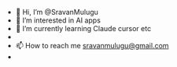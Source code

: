 - 👋 Hi, I’m @SravanMulugu
- 👀 I’m interested in AI apps
- 🌱 I’m currently learning Claude cursor etc
- 
- 📫 How to reach me sravanmulugu@gmail.com
- 

<!---
SravanMulugu/SravanMulugu is a ✨ special ✨ repository because its `README.md` (this file) appears on your GitHub profile.
You can click the Preview link to take a look at your changes.
--->
